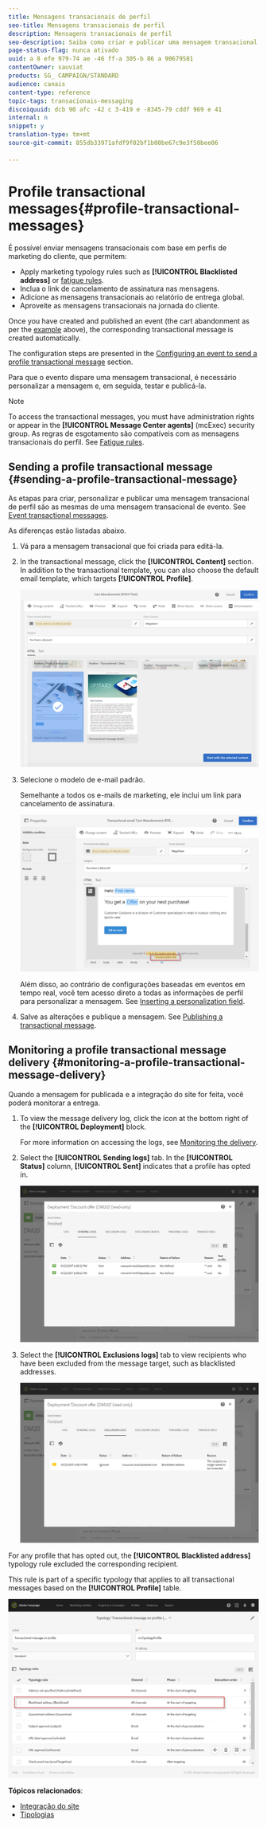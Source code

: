 ```yaml
---
title: Mensagens transacionais de perfil
seo-title: Mensagens transacionais de perfil
description: Mensagens transacionais de perfil
seo-description: Saiba como criar e publicar uma mensagem transacional de perfil.
page-status-flag: nunca ativado
uuid: a 8 efe 979-74 ae -46 ff-a 305-b 86 a 90679581
contentOwner: sauviat
products: SG_ CAMPAIGN/STANDARD
audience: canais
content-type: reference
topic-tags: transacionais-messaging
discoiquuid: dcb 90 afc -42 c 3-419 e -8345-79 cddf 969 e 41
internal: n
snippet: y
translation-type: tm+mt
source-git-commit: 855db33971afdf9f02bf1b00be67c9e3f50bee06

---
```



# Profile transactional messages{#profile-transactional-messages}

É possível enviar mensagens transacionais com base em perfis de marketing do cliente, que permitem:

* Apply marketing typology rules such as **[!UICONTROL Blacklisted address]** or [fatigue rules](../../administration/using/fatigue-rules.md).
* Inclua o link de cancelamento de assinatura nas mensagens.
* Adicione as mensagens transacionais ao relatório de entrega global.
* Aproveite as mensagens transacionais na jornada do cliente.

Once you have created and published an event (the cart abandonment as per the [example](../../channels/using/about-transactional-messaging.md#transactional-messaging-operating-principle) above), the corresponding transactional message is created automatically.

The configuration steps are presented in the [Configuring an event to send a profile transactional message](../../administration/using/configuring-transactional-messaging.md#use-case--configuring-an-event-to-send-a-transactional-message) section.

Para que o evento dispare uma mensagem transacional, é necessário personalizar a mensagem e, em seguida, testar e publicá-la.

>[!NOTE]
>
>To access the transactional messages, you must have administration rights or appear in the **[!UICONTROL Message Center agents]** (mcExec) security group. As regras de esgotamento são compatíveis com as mensagens transacionais do perfil. See [Fatigue rules](../../administration/using/fatigue-rules.md).

## Sending a profile transactional message {#sending-a-profile-transactional-message}

As etapas para criar, personalizar e publicar uma mensagem transacional de perfil são as mesmas de uma mensagem transacional de evento. See [Event transactional messages](../../channels/using/event-transactional-messages.md).

As diferenças estão listadas abaixo.

1. Vá para a mensagem transacional que foi criada para editá-la.
1. In the transactional message, click the **[!UICONTROL Content]** section. In addition to the transactional template, you can also choose the default email template, which targets **[!UICONTROL Profile]**.

   ![](assets/message-center_marketing_templates.png)

1. Selecione o modelo de e-mail padrão.

   Semelhante a todos os e-mails de marketing, ele inclui um link para cancelamento de assinatura.

   ![](assets/message-center_marketing_perso_unsubscription.png)

   Além disso, ao contrário de configurações baseadas em eventos em tempo real, você tem acesso direto a todas as informações de perfil para personalizar a mensagem. See [Inserting a personalization field](../../designing/using/inserting-a-personalization-field.md).

1. Salve as alterações e publique a mensagem. See [Publishing a transactional message](../../channels/using/event-transactional-messages.md#publishing-a-transactional-message).

## Monitoring a profile transactional message delivery {#monitoring-a-profile-transactional-message-delivery}

Quando a mensagem for publicada e a integração do site for feita, você poderá monitorar a entrega.

1. To view the message delivery log, click the icon at the bottom right of the **[!UICONTROL Deployment]** block.

   For more information on accessing the logs, see [Monitoring the delivery](../../sending/using/monitoring-a-delivery.md).

1. Select the **[!UICONTROL Sending logs]** tab. In the **[!UICONTROL Status]** column, **[!UICONTROL Sent]** indicates that a profile has opted in.

   ![](assets/message-center_marketing_sending_logs.png)

1. Select the **[!UICONTROL Exclusions logs]** tab to view recipients who have been excluded from the message target, such as blacklisted addresses.

   ![](assets/message-center_marketing_exclusion_logs.png)

For any profile that has opted out, the **[!UICONTROL Blacklisted address]** typology rule excluded the corresponding recipient.

This rule is part of a specific typology that applies to all transactional messages based on the **[!UICONTROL Profile]** table.

![](assets/message-center_marketing_typology.png)

**Tópicos relacionados**:

* [Integração do site](../../administration/using/configuring-transactional-messaging.md#integrating-the-triggering-of-the-event-in-a-website)
* [Tipologias](../../administration/using/about-typology-rules.md)


